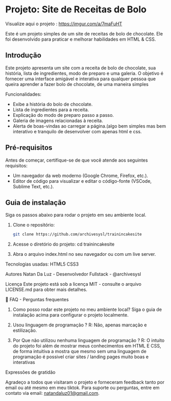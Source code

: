 # Projeto: Site de Receitas de Bolo

Visualize aqui o projeto : https://imgur.com/a/7maFuHT

Este é um projeto simples de um site de receitas de bolo de chocolate. Ele foi desenvolvido para praticar e melhorar habilidades em HTML & CSS.

## Introdução
Este projeto apresenta um site com a receita de bolo de chocolate, sua história, lista de ingredientes, modo de preparo e uma galeria. O objetivo é fornecer uma interface amigável e interativa para qualquer pessoa que queira aprender a fazer bolo de chocolate, de uma maneira simples 

Funcionalidades:
- Exibe a história do bolo de chocolate.
- Lista de ingredientes para a receita.
- Explicação do modo de preparo passo a passo.
- Galeria de imagens relacionadas à receita.
- Alerta de boas-vindas ao carregar a página.(algo bem simples mas bem interativo e tranquilo de desenvolver com apenas html e css.

##  Pré-requisitos

Antes de começar, certifique-se de que você atende aos seguintes requisitos:
- Um navegador da web moderno (Google Chrome, Firefox, etc.).
- Editor de código para visualizar e editar o código-fonte (VSCode, Sublime Text, etc.).

##  Guia de instalação
Siga os passos abaixo para rodar o projeto em seu ambiente local.
1. Clone o repositório:
   ```bash
   git clone https://github.com/archivesysl/trainincakesite
2. Acesse o diretório do projeto:
   cd trainincakesite

3. Abra o arquivo index.html no seu navegador ou com um live server.


Tecnologias usadas:
HTML5
CSS3

Autores
Natan Da Luz - Desenvolvedor Fullstack - @archivesysl

Licença
Este projeto está sob a licença MIT - consulte o arquivo LICENSE.md para obter mais detalhes.

💭 FAQ - Perguntas frequentes
1. Como posso rodar este projeto no meu ambiente local?
Siga o guia de instalação acima para configurar o projeto localmente.

2. Usou linguagem de programação ?
   R: Não, apenas marcação e estilização.

3. Por Que não utilizou nenhuma linguagem de programação ?
   R: O intuito do projeto foi além de mostrar meus conhecimentos em HTML E CSS, de forma intuitiva a mostra que mesmo sem uma linguagem de programação é possivel criar sites / landing pages muito boas e interativas

Expressões de gratidão

Agradeço a todos que visitaram o projeto e forneceram feedback tanto por email ou até mesmo em meu tiktok. Para suporte ou perguntas, entre em contato via email: natandaluz01@gmail.com.
